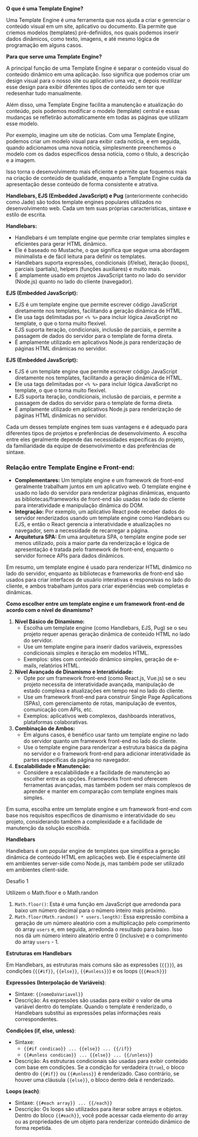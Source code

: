 **O que é uma Template Engine?**

Uma Template Engine é uma ferramenta que nos ajuda a criar e gerenciar o conteúdo visual em um site, aplicativo ou documento. Ela permite que criemos modelos (templates) pré-definidos, nos quais podemos inserir dados dinâmicos, como texto, imagens, e até mesmo lógica de programação em alguns casos.

**Para que serve uma Template Engine?**

A principal função de uma Template Engine é separar o conteúdo visual do conteúdo dinâmico em uma aplicação. Isso significa que podemos criar um design visual para o nosso site ou aplicativo uma vez, e depois reutilizar esse design para exibir diferentes tipos de conteúdo sem ter que redesenhar tudo manualmente.

Além disso, uma Template Engine facilita a manutenção e atualização do conteúdo, pois podemos modificar o modelo (template) central e essas mudanças se refletirão automaticamente em todas as páginas que utilizam esse modelo.

Por exemplo, imagine um site de notícias. Com uma Template Engine, podemos criar um modelo visual para exibir cada notícia, e em seguida, quando adicionamos uma nova notícia, simplesmente preenchemos o modelo com os dados específicos dessa notícia, como o título, a descrição e a imagem.

Isso torna o desenvolvimento mais eficiente e permite que foquemos mais na criação de conteúdo de qualidade, enquanto a Template Engine cuida da apresentação desse conteúdo de forma consistente e atrativa.

**Handlebars, EJS (Embedded JavaScript) e Pug** (anteriormente conhecido como Jade) são todos template engines populares utilizados no desenvolvimento web. Cada um tem suas próprias características, sintaxe e estilo de escrita.

**Handlebars:**

- Handlebars é um template engine que permite criar templates simples e eficientes para gerar HTML dinâmico.
- Ele é baseado no Mustache, o que significa que segue uma abordagem minimalista e de fácil leitura para definir os templates.
- Handlebars suporta expressões, condicionais (if/else), iteração (loops), parciais (partials), helpers (funções auxiliares) e muito mais.
- É amplamente usado em projetos JavaScript tanto no lado do servidor (Node.js) quanto no lado do cliente (navegador).

**EJS (Embedded JavaScript):**

- EJS é um template engine que permite escrever código JavaScript diretamente nos templates, facilitando a geração dinâmica de HTML.
- Ele usa tags delimitadas por `<% %>` para incluir lógica JavaScript no template, o que o torna muito flexível.
- EJS suporta iteração, condicionais, inclusão de parciais, e permite a passagem de dados do servidor para o template de forma direta.
- É amplamente utilizado em aplicativos Node.js para renderização de páginas HTML dinâmicas no servidor.

**EJS (Embedded JavaScript):**

- EJS é um template engine que permite escrever código JavaScript diretamente nos templates, facilitando a geração dinâmica de HTML.
- Ele usa tags delimitadas por `<% %>` para incluir lógica JavaScript no template, o que o torna muito flexível.
- EJS suporta iteração, condicionais, inclusão de parciais, e permite a passagem de dados do servidor para o template de forma direta.
- É amplamente utilizado em aplicativos Node.js para renderização de páginas HTML dinâmicas no servidor.

Cada um desses template engines tem suas vantagens e é adequado para diferentes tipos de projetos e preferências de desenvolvimento. A escolha entre eles geralmente depende das necessidades específicas do projeto, da familiaridade da equipe de desenvolvimento e das preferências de sintaxe.

### Relação entre Template Engine e Front-end:

- **Complementares:** Um template engine e um framework de front-end geralmente trabalham juntos em um aplicativo web. O template engine é usado no lado do servidor para renderizar páginas dinâmicas, enquanto as bibliotecas/frameworks de front-end são usadas no lado do cliente para interatividade e manipulação dinâmica do DOM.
- **Integração:** Por exemplo, um aplicativo React pode receber dados do servidor renderizados usando um template engine como Handlebars ou EJS, e então o React gerencia a interatividade e atualizações no navegador, sem a necessidade de recarregar a página.
- **Arquitetura SPA:** Em uma arquitetura SPA, o template engine pode ser menos utilizado, pois a maior parte da renderização e lógica de apresentação é tratada pelo framework de front-end, enquanto o servidor fornece APIs para dados dinâmicos.

Em resumo, um template engine é usado para renderizar HTML dinâmico no lado do servidor, enquanto as bibliotecas e frameworks de front-end são usados para criar interfaces de usuário interativas e responsivas no lado do cliente, e ambos trabalham juntos para criar experiências web completas e dinâmicas.

**Como escolher entre um template engine e um framework front-end de acordo com o nível de dinamismo?**

1. **Nível Básico de Dinamismo:**
   - Escolha um template engine (como Handlebars, EJS, Pug) se o seu projeto requer apenas geração dinâmica de conteúdo HTML no lado do servidor.
   - Use um template engine para inserir dados variáveis, expressões condicionais simples e iteração em modelos HTML.
   - Exemplos: sites com conteúdo dinâmico simples, geração de e-mails, relatórios HTML.
2. **Nível Avançado de Dinamismo e Interatividade:**
   - Opte por um framework front-end (como React.js, Vue.js) se o seu projeto necessita de interatividade avançada, manipulação de estado complexa e atualizações em tempo real no lado do cliente.
   - Use um framework front-end para construir Single Page Applications (SPAs), com gerenciamento de rotas, manipulação de eventos, comunicação com APIs, etc.
   - Exemplos: aplicativos web complexos, dashboards interativos, plataformas colaborativas.
3. **Combinação de Ambos:**
   - Em alguns casos, é benéfico usar tanto um template engine no lado do servidor quanto um framework front-end no lado do cliente.
   - Use o template engine para renderizar a estrutura básica da página no servidor e o framework front-end para adicionar interatividade às partes específicas da página no navegador.
4. **Escalabilidade e Manutenção:**
   - Considere a escalabilidade e a facilidade de manutenção ao escolher entre as opções. Frameworks front-end oferecem ferramentas avançadas, mas também podem ser mais complexos de aprender e manter em comparação com template engines mais simples.

Em suma, escolha entre um template engine e um framework front-end com base nos requisitos específicos de dinamismo e interatividade do seu projeto, considerando também a complexidade e a facilidade de manutenção da solução escolhida.

**Handlebars**

Handlebars é um popular engine de templates que simplifica a geração dinâmica de conteúdo HTML em aplicações web. Ele é especialmente útil em ambientes server-side como Node.js, mas também pode ser utilizado em ambientes client-side. 



Desafio 1

Utilizem o Math.floor e o Math.randon

1. `Math.floor()`: Esta é uma função em JavaScript que arredonda para baixo um número decimal para o número inteiro mais próximo.
2. `Math.floor(Math.random() * users.length)`: Essa expressão combina a geração de um número aleatório com a multiplicação pelo comprimento do array `users` e, em seguida, arredonda o resultado para baixo. Isso nos dá um número inteiro aleatório entre 0 (inclusive) e o comprimento do array `users` - 1.

**Estruturas em Handlebars** 

Em Handlebars, as estruturas mais comuns são as expressões (`{{}}`), as condições (`{{#if}}`, `{{else}}`, `{{#unless}}`) e os loops (`{{#each}}`)

**Expressões (Interpolação de Variáveis)**:

- Sintaxe: `{{nomeDaVariavel}}`
- Descrição: As expressões são usadas para exibir o valor de uma variável dentro do template. Quando o template é renderizado, o Handlebars substitui as expressões pelas informações reais correspondentes.

**Condições (if, else, unless)**:

- Sintaxe:
  - `{{#if condicao}} ... {{else}} ... {{/if}}`
  - `{{#unless condicao}} ... {{else}} ... {{/unless}}`
- Descrição: As estruturas condicionais são usadas para exibir conteúdo com base em condições. Se a condição for verdadeira (`true`), o bloco dentro do `{{#if}}` ou `{{#unless}}` é renderizado. Caso contrário, se houver uma cláusula `{{else}}`, o bloco dentro dela é renderizado.

**Loops (each)**:

- Sintaxe: `{{#each array}} ... {{/each}}`
- Descrição: Os loops são utilizados para iterar sobre arrays e objetos. Dentro do bloco `{{#each}}`, você pode acessar cada elemento do array ou as propriedades de um objeto para renderizar conteúdo dinâmico de forma repetida.